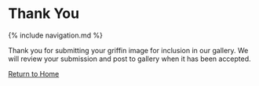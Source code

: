 # Thank You

{% include navigation.md %}

Thank you for submitting your griffin image for inclusion in our gallery.  We will review your submission and post to gallery when it has been accepted.

[Return to Home](index.md)
